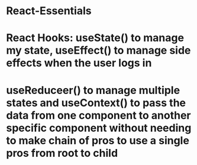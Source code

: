 # React-Essentials

# React Hooks: useState() to manage my state, useEffect() to manage side effects when the user logs in
# useReduceer() to manage multiple states and useContext() to pass the data from one component to another specific component without needing to make chain of pros to use a single pros from root to child
